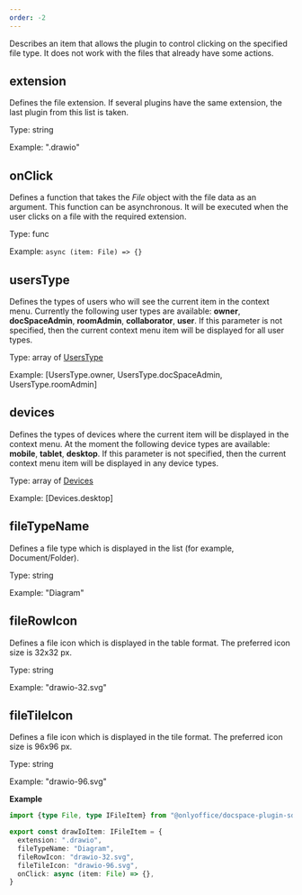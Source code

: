 ```yaml
---
order: -2
---
```


Describes an item that allows the plugin to control clicking on the specified file type. It does not work with the files that already have some actions.

## extension

Defines the file extension. If several plugins have the same extension, the last plugin from this list is taken.

Type: string

Example: ".drawio"

## onClick

Defines a function that takes the *File* object with the file data as an argument. This function can be asynchronous. It will be executed when the user clicks on a file with the required extension.

Type: func

Example: `async (item: File) => {}`

## usersType

Defines the types of users who will see the current item in the context menu. Currently the following user types are available: **owner**, **docSpaceAdmin**, **roomAdmin**, **collaborator**, **user**. If this parameter is not specified, then the current context menu item will be displayed for all user types.

Type: array of [UsersType](https://github.com/ONLYOFFICE/docspace-plugin-sdk/blob/master/src/enums/UsersType.ts)

Example: \[UsersType.owner, UsersType.docSpaceAdmin, UsersType.roomAdmin]

## devices

Defines the types of devices where the current item will be displayed in the context menu. At the moment the following device types are available: **mobile**, **tablet**, **desktop**. If this parameter is not specified, then the current context menu item will be displayed in any device types.

Type: array of [Devices](https://github.com/ONLYOFFICE/docspace-plugin-sdk/blob/master/src/enums/Devices.ts)

Example: \[Devices.desktop]

## fileTypeName

Defines a file type which is displayed in the list (for example, Document/Folder).

Type: string

Example: "Diagram"

## fileRowIcon

Defines a file icon which is displayed in the table format. The preferred icon size is 32x32 px.

Type: string

Example: "drawio-32.svg"

## fileTileIcon

Defines a file icon which is displayed in the tile format. The preferred icon size is 96x96 px.

Type: string

Example: "drawio-96.svg"

**Example**

``` ts
import {type File, type IFileItem} from "@onlyoffice/docspace-plugin-sdk"

export const drawIoItem: IFileItem = {
  extension: ".drawio",
  fileTypeName: "Diagram",
  fileRowIcon: "drawio-32.svg",
  fileTileIcon: "drawio-96.svg",
  onClick: async (item: File) => {},
}
```

